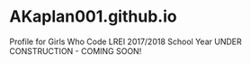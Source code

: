 # AKaplan001.github.io
Profile for Girls Who Code LREI 2017/2018 School Year
UNDER CONSTRUCTION - COMING SOON!
